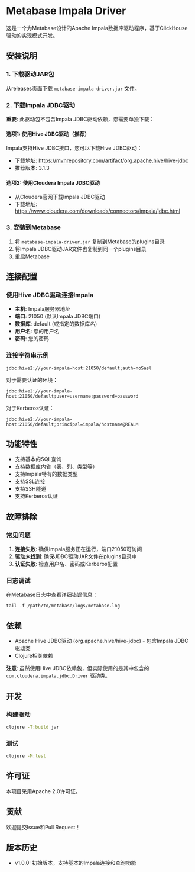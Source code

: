 # Metabase Impala Driver

这是一个为Metabase设计的Apache Impala数据库驱动程序，基于ClickHouse驱动的实现模式开发。

## 安装说明

### 1. 下载驱动JAR包

从releases页面下载 `metabase-impala-driver.jar` 文件。

### 2. 下载Impala JDBC驱动

**重要**: 此驱动包不包含Impala JDBC驱动依赖，您需要单独下载：

#### 选项1: 使用Hive JDBC驱动（推荐）
Impala支持Hive JDBC接口，您可以下载Hive JDBC驱动：
- 下载地址: https://mvnrepository.com/artifact/org.apache.hive/hive-jdbc
- 推荐版本: 3.1.3

#### 选项2: 使用Cloudera Impala JDBC驱动
- 从Cloudera官网下载Impala JDBC驱动
- 下载地址: https://www.cloudera.com/downloads/connectors/impala/jdbc.html

### 3. 安装到Metabase

1. 将 `metabase-impala-driver.jar` 复制到Metabase的plugins目录
2. 将Impala JDBC驱动JAR文件也复制到同一个plugins目录
3. 重启Metabase

## 连接配置

### 使用Hive JDBC驱动连接Impala

- **主机**: Impala服务器地址
- **端口**: 21050 (默认Impala JDBC端口)
- **数据库**: default (或指定的数据库名)
- **用户名**: 您的用户名
- **密码**: 您的密码

### 连接字符串示例

```
jdbc:hive2://your-impala-host:21050/default;auth=noSasl
```

对于需要认证的环境：
```
jdbc:hive2://your-impala-host:21050/default;user=username;password=password
```

对于Kerberos认证：
```
jdbc:hive2://your-impala-host:21050/default;principal=impala/hostname@REALM
```

## 功能特性

- 支持基本的SQL查询
- 支持数据库内省（表、列、类型等）
- 支持Impala特有的数据类型
- 支持SSL连接
- 支持SSH隧道
- 支持Kerberos认证

## 故障排除

### 常见问题

1. **连接失败**: 确保Impala服务正在运行，端口21050可访问
2. **驱动未找到**: 确保JDBC驱动JAR文件在plugins目录中
3. **认证失败**: 检查用户名、密码或Kerberos配置

### 日志调试

在Metabase日志中查看详细错误信息：
```
tail -f /path/to/metabase/logs/metabase.log
```

## 依赖

- Apache Hive JDBC驱动 (org.apache.hive/hive-jdbc) - 包含Impala JDBC驱动类
- Clojure相关依赖

**注意**: 虽然使用Hive JDBC依赖包，但实际使用的是其中包含的 `com.cloudera.impala.jdbc.Driver` 驱动类。

## 开发

### 构建驱动

```bash
clojure -T:build jar
```

### 测试

```bash
clojure -M:test
```

## 许可证

本项目采用Apache 2.0许可证。

## 贡献

欢迎提交Issue和Pull Request！

## 版本历史

- v1.0.0: 初始版本，支持基本的Impala连接和查询功能